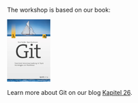 The workshop is based on our book:

<img src="sections/workshop-git-buch/git-buch.jpg" width="20%"/>

Learn more about Git on our blog
[Kapitel 26](http://kapitel26.github.io).

